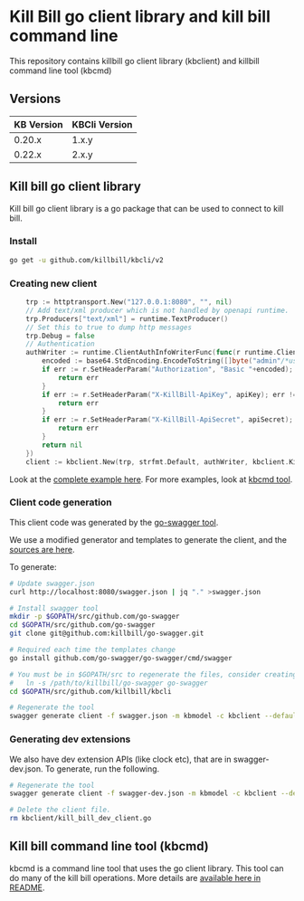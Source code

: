 # Kill Bill go client library and kill bill command line
This repository contains killbill go client library (kbclient)
and killbill command line tool (kbcmd)

## Versions

| KB Version  | KBCli Version |
| ----------- | ------------- |
| 0.20.x      | 1.x.y         |
| 0.22.x      | 2.x.y         |



## Kill bill go client library
Kill bill go client library is a go package that can be used to connect to
kill bill.

### Install
```bash
go get -u github.com/killbill/kbcli/v2
```

### Creating new client
```go
    trp := httptransport.New("127.0.0.1:8080", "", nil)
    // Add text/xml producer which is not handled by openapi runtime.
    trp.Producers["text/xml"] = runtime.TextProducer()
    // Set this to true to dump http messages
    trp.Debug = false
    // Authentication
    authWriter := runtime.ClientAuthInfoWriterFunc(func(r runtime.ClientRequest, _ strfmt.Registry) error {
        encoded := base64.StdEncoding.EncodeToString([]byte("admin"/*username*/ + ":" + "password" /**password*/))
        if err := r.SetHeaderParam("Authorization", "Basic "+encoded); err != nil {
            return err
        }
        if err := r.SetHeaderParam("X-KillBill-ApiKey", apiKey); err != nil {
            return err
        }
        if err := r.SetHeaderParam("X-KillBill-ApiSecret", apiSecret); err != nil {
            return err
        }
        return nil
    })
    client := kbclient.New(trp, strfmt.Default, authWriter, kbclient.KillbillDefaults{})
```

Look at the [complete example here](examples/listaccounts/main.go).
For more examples, look at [kbcmd tool](kbcmd/README.md).

### Client code generation

This client code was generated by the [go-swagger tool](https://github.com/go-swagger/go-swagger).

We use a modified generator and templates to generate the client, and the [sources are here](https://github.com/killbill/go-swagger).

To generate:

```bash
# Update swagger.json
curl http://localhost:8080/swagger.json | jq "." >swagger.json

# Install swagger tool
mkdir -p $GOPATH/src/github.com/go-swagger
cd $GOPATH/src/github.com/go-swagger
git clone git@github.com:killbill/go-swagger.git

# Required each time the templates change
go install github.com/go-swagger/go-swagger/cmd/swagger

# You must be in $GOPATH/src to regenerate the files, consider creating a symlink in
#   ln -s /path/to/killbill/go-swagger go-swagger
cd $GOPATH/src/github.com/killbill/kbcli

# Regenerate the tool
swagger generate client -f swagger.json -m kbmodel -c kbclient --default-scheme=http
```

### Generating dev extensions
We also have dev extension APIs (like clock etc), that are in swagger-dev.json. To generate,
run the following.

```bash
# Regenerate the tool
swagger generate client -f swagger-dev.json -m kbmodel -c kbclient --default-scheme=http

# Delete the client file.
rm kbclient/kill_bill_dev_client.go
```

## Kill bill command line tool (kbcmd)
kbcmd is a command line tool that uses the go client library. This tool can do many of the
kill bill operations. More details are [available here in README](kbcmd/README.md).